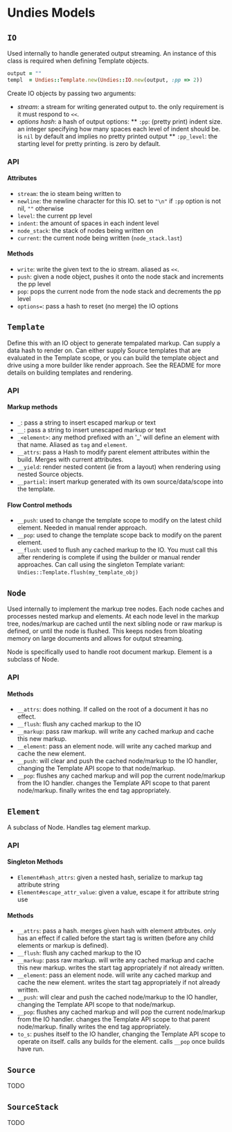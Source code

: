 # Undies Models

## `IO`

Used internally to handle generated output streaming.  An instance of this class is required when defining Template objects.

```ruby
output = ""
templ  = Undies::Template.new(Undies::IO.new(output, :pp => 2))
```

Create IO objects by passing two arguments:

* *stream*: a stream for writing generated output to.  the only requirement is it must respond to `<<`.
* *options hash*: a hash of output options:
** `:pp`: (pretty print) indent size.  an integer specifying how many spaces each level of indent should be.  is `nil` by default and implies no pretty printed output
** `:pp_level`: the starting level for pretty printing.  is zero by default.

### API

#### Attributes

* `stream`: the io steam being written to
* `newline`: the newline character for this IO.  set to `"\n"` if `:pp` option is not nil, `""` otherwise
* `level`: the current pp level
* `indent`: the amount of spaces in each indent level
* `node_stack`: the stack of nodes being written on
* `current`: the current node being written (`node_stack.last`)

#### Methods

* `write`: write the given text to the io stream.  aliased as `<<`.
* `push`: given a node object, pushes it onto the node stack and increments the pp level
* `pop`: pops the current node from the node stack and decrements the pp level
* `options=`: pass a hash to reset (no merge) the IO options


## `Template`

Define this with an IO object to generate tempalated markup.  Can supply a data hash to render on.  Can either supply Source templates that are evaluated in the Template scope, or you can build the template object and drive using a more builder like render approach.  See the README for more details on building templates and rendering.

### API

#### Markup methods

* `_`:  pass a string to insert escaped markup or text
* `__`: pass a string to insert unescaped markup or text
* `_<element>`: any method prefixed with an '_' will define an element with that name.  Aliased as `tag` and `element`.
* `__attrs`: pass a Hash to modify parent element attributes within the build.  Merges with current attributes.
* `__yield`: render nested content (ie from a layout) when rendering using nested Source objects.
* `__partial`: insert markup generated with its own source/data/scope into the template.

#### Flow Control methods

* `__push`: used to change the template scope to modify on the latest child element.  Needed in manual render approach.
* `__pop`:  used to change the template scope back to modify on the parent element.
* `__flush`: used to flush any cached markup to the IO.  You must call this after rendering is complete if using the builder or manual render approaches.  Can call using the singleton Template variant: `Undies::Template.flush(my_template_obj)`


## `Node`

Used internally to implement the markup tree nodes.  Each node caches and processes nested markup and elements.  At each node level in the markup tree, nodes/markup are cached until the next sibling node or raw markup is defined, or until the node is flushed.  This keeps nodes from bloating memory on large documents and allows for output streaming.

Node is specifically used to handle root document markup.  Element is a subclass of Node.

### API

#### Methods

* `__attrs`: does nothing.  If called on the root of a document it has no effect.
* `__flush`: flush any cached markup to the IO
* `__markup`: pass raw markup.  will write any cached markup and cache this new markup.
* `__element`: pass an element node.  will write any cached markup and cache the new element.
* `__push`: will clear and push the cached node/markup to the IO handler, changing the Template API scope to that node/markup.
* `__pop`: flushes any cached markup and will pop the current node/markup from the IO handler.  changes the Template API scope to that parent node/markup.  finally writes the end tag appropriately.


## `Element`

A subclass of Node.  Handles tag element markup.

### API

#### Singleton Methods

* `Element#hash_attrs`: given a nested hash, serialize to markup tag attribute string
* `Element#escape_attr_value`: given a value, escape it for attribute string use

#### Methods

* `__attrs`: pass a hash.  merges given hash with element attrbutes.  only has an effect if called before the start tag is written (before any child elements or markup is defined).
* `__flush`: flush any cached markup to the IO
* `__markup`: pass raw markup.  will write any cached markup and cache this new markup.  writes the start tag appropriately if not already written.
* `__element`: pass an element node.  will write any cached markup and cache the new element.  writes the start tag appropriately if not already written.
* `__push`: will clear and push the cached node/markup to the IO handler, changing the Template API scope to that node/markup.
* `__pop`: flushes any cached markup and will pop the current node/markup from the IO handler.  changes the Template API scope to that parent node/markup.  finally writes the end tag appropriately.
* `to_s`: pushes itself to the IO handler, changing the Template API scope to operate on itself.  calls any builds for the element.  calls `__pop` once builds have run.

## `Source`

TODO

## `SourceStack`

TODO
